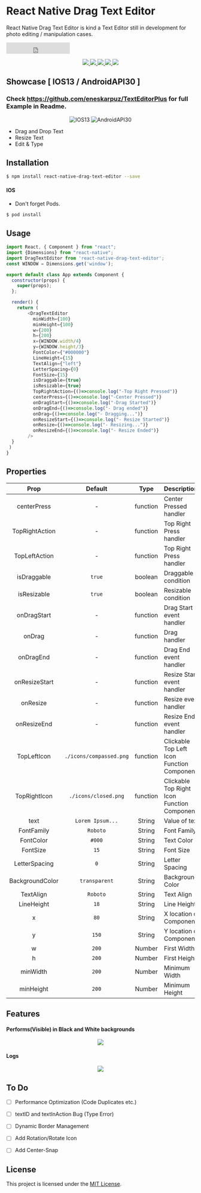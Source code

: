 
# React Native Drag Text Editor

React Native Drag Text Editor is kind a Text Editor still in development for photo editing / manipulation cases.
<iframe src="https://ghbtns.com/github-btn.html?user=eneskarpuz&repo=react-native-drag-text-editor&type=star&count=true&size=large" frameborder="0" scrolling="0" width="170" height="30" title="GitHub"></iframe>

<p align="center">
  <a href="https://www.npmjs.com/package/react-native-drag-text-editor">
<img src="https://img.shields.io/badge/dynamic/json?color=success&label=npm&query=version&url=https%3A%2F%2Fraw.githubusercontent.com%2Feneskarpuz%2Freact-native-drag-text-editor%2Fmaster%2Fpackage.json&style=flat-square"/> 
  <img src="https://img.shields.io/npm/dm/react-native-text-prototype?style=flat-square"/>
  <img src="https://img.shields.io/npm/l/react-native-drag-text-editor?style=flat-square"/> 
  <img src="https://img.shields.io/badge/platform-%20IOS%20%7C%20Android%20-black?style=flat-square"/> 
  <img src="https://img.shields.io/github/languages/code-size/eneskarpuz/react-native-drag-text-editor?style=flat-square"/> 
</a>
</p>

## Showcase [ IOS13 / AndroidAPI30 ]
### Check https://github.com/eneskarpuz/TextEditorPlus for full Example in Readme.

<p align="center">
  <img src="https://github.com/eneskarpuz/TextEditorPlus/blob/master/gifs/wIOS.gif" alt="IOS13"/>
  <img src="https://github.com/eneskarpuz/TextEditorPlus/blob/master/gifs/wpAndro.gif" alt="AndroidAPI30"/>
</p> 

  - Drag and Drop Text
  - Resize Text
  - Edit & Type 

## Installation

```sh
$ npm install react-native-drag-text-editor --save
```

#### IOS 

- Don't forget Pods.

```sh
$ pod install
```

## Usage

```javascript  
import React, { Component } from "react";
import {Dimensions} from "react-native";
import DragTextEditor from 'react-native-drag-text-editor';
const WINDOW = Dimensions.get('window');

export default class App extends Component {
  constructor(props) {
    super(props);
  };

  render() {
    return (  
        <DragTextEditor
          minWidth={100}
          minHeight={100}
          w={200}
          h={200}
          x={WINDOW.width/4}
          y={WINDOW.height/3}
          FontColor={"#000000"}
          LineHeight={15}
          TextAlign={"left"}
          LetterSpacing={0}
          FontSize={15}
          isDraggable={true}
          isResizable={true}
          TopRightAction={()=>console.log("-Top Right Pressed")}
          centerPress={()=>console.log("-Center Pressed")} 
          onDragStart={()=>console.log("-Drag Started")}
          onDragEnd={()=>console.log("- Drag ended")}
          onDrag={()=>console.log("- Dragging...")}
          onResizeStart={()=>console.log("- Resize Started")}
          onResize={()=>console.log("- Resizing...")}
          onResizeEnd={()=>console.log("- Resize Ended")}
        /> 
  }
 )
}

```

## Properties

|    Prop    |   Default     |  Type     |  Description  |
| :--------------: |:------------------:| :----------------:|:------------------------|
|centerPress               |  -    |    function      | Center Pressed handler |
|TopRightAction               | -          |    function      | Top Right Press handler |
|TopLeftAction               | -          |    function     |Top Right Press handler |
|isDraggable               | `true`          |    boolean      | Draggable condition |
|isResizable               | `true`          |    boolean    |Resizable condition|
|onDragStart               | -        |    function      | Drag Start event handler|
|onDrag               | -          |    function      | Drag handler |
|onDragEnd               | -          |    function      |Drag End event handler |
|onResizeStart               | -          |    function      | Resize Start event handler |
|onResize            | -        |    function      | Resize event handler |
|onResizeEnd| -          |    function      | Resize End event handler |
| TopLeftIcon| `./icons/compassed.png`| function | Clickable Top Left Icon Function Component |
 | TopRightIcon | `./icons/closed.png`| function | Clickable Top Right Icon Function Component |   
 |text               | `Lorem Ipsum...`          |    String      | Value of text |
 |FontFamily        | `Roboto`  | String|Font Family|
 |FontColor     | `#000`  | String | Text Color|
 |FontSize    | `15`  | String|Font Size|
 |LetterSpacing   | `0`  | String|Letter Spacing|
 |BackgroundColor   | `transparent`  | String|Background Color|
 |TextAlign   | `Roboto`  | String|Text Align| 
 |LineHeight   | `18`  | String|Line Height|
 | x   | `80`  | String|X location of Components|
 |y   | `150`  | String| Y location of Components|
  |w  | `200`  | Number| First Width |
  |h   | `200`  | Number| First Height |
  |minWidth   | `200`  | Number| Minimum Width |
  |minHeight   | `200`  | Number| Minimum Height |

## Features

#### Performs(Visible) in Black and White backgrounds

<p align="center">
<img src="https://github.com/eneskarpuz/TextEditorPlus/blob/master/gifs/borderinfo.gif"/>
</p>

#### Logs  

<p align="center">
<img src="https://github.com/eneskarpuz/TextEditorPlus/blob/master/gifs/draginfo.gif"/>
</p>

## To Do
- [ ] Performance Optimization (Code Duplicates etc.)
- [ ] textID and textInAction Bug (Type Error)
- [ ] Dynamic Border Management
- [ ]  Add Rotation/Rotate Icon
- [ ]  Add Center-Snap


License
----
This project is licensed under the [MIT License](https://opensource.org/licenses/mit-license.html).

